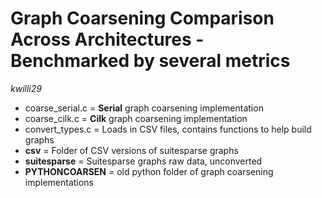 # Graph Coarsening Comparison Across Architectures - Benchmarked by several metrics

*kwilli29*

- coarse_serial.c = **Serial** graph coarsening implementation
- coarse_cilk.c = **Cilk** graph coarsening implementation
- convert_types.c = Loads in CSV files, contains functions to help build graphs
- **csv** = Folder of CSV versions of suitesparse graphs
- **suitesparse** = Suitesparse graphs raw data, unconverted
- **PYTHONCOARSEN** = old python folder of graph coarsening implementations

